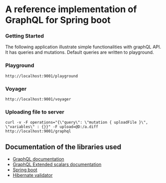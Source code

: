 # A reference implementation of GraphQL for Spring boot

### Getting Started

The following application illustrate simple functionalities with graphQL API. It has queries and mutations. Default queries are written to playground. 


### Playground
```
http://localhost:9001/playground
```

### Voyager
```
http://localhost:9001/voyager
```

### Uploading file to server

```
curl -v -F operations="{\"query\": \"mutation { uploadFile }\", \"variables\" : {}}" -F upload=@D:/a.diff http://localhost:9001/graphql
```

## Documentation of the libraries used
* [GraphQL documentation](https://graphql.org/)
* [GraphQL Extended scalars documentation](https://github.com/graphql-java/graphql-java-extended-scalars)
* [Spring boot](https://docs.spring.io/spring-boot/docs/current/reference/html/)
* [Hibernate validator](https://hibernate.org/validator/)

